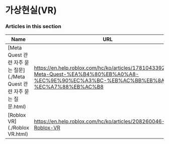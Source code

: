 # 가상현실(VR)  
### Articles in this section
Name|URL
-|-
[Meta Quest 관련 자주 묻는 질문](./Meta Quest 관련 자주 묻는 질문.html) |https://en.help.roblox.com/hc/ko/articles/17810433924628-Meta-Quest-%EA%B4%80%EB%A0%A8-%EC%9E%90%EC%A3%BC-%EB%AC%BB%EB%8A%94-%EC%A7%88%EB%AC%B8
[Roblox VR](./Roblox VR.html) |https://en.help.roblox.com/hc/ko/articles/208260046-Roblox-VR